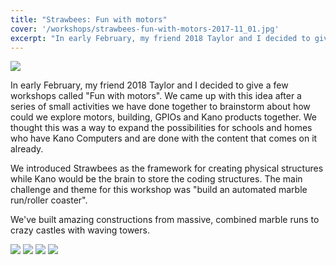 ```yaml
---
title: "Strawbees: Fun with motors"
cover: '/workshops/strawbees-fun-with-motors-2017-11_01.jpg'
excerpt: "In early February, my friend 2018 Taylor and I decided to give a few workshops called \"Fun with motors\". We came up with this idea after a series of small activities we have done together to brainstorm about how could we explore motors, building, GPIOs and Kano products together. We thought this was a way to expand the possibilities for schools and homes who have Kano Computers and are done with the content that comes on it already."
---
```


![](/workshops/strawbees-fun-with-motors-2017-11_01.jpg)

In early February, my friend 2018 Taylor and I decided to give a few workshops called "Fun with motors". We came up with this idea after a series of small activities we have done together to brainstorm about how could we explore motors, building, GPIOs and Kano products together. We thought this was a way to expand the possibilities for schools and homes who have Kano Computers and are done with the content that comes on it already.

We introduced Strawbees as the framework for creating physical structures while Kano would be the brain to store the coding structures. The main challenge and theme for this workshop was "build an automated marble run/roller coaster".

We've built amazing constructions from massive, combined marble runs to crazy castles with waving towers.

![](/workshops/strawbees-fun-with-motors-2017-11_05.jpg)
![](/workshops/strawbees-fun-with-motors-2017-11_04.jpg)
![](/workshops/strawbees-fun-with-motors-2017-11_02.jpg)
![](/workshops/strawbees-fun-with-motors-2017-11_03.jpg)
